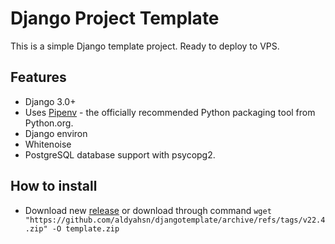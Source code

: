 # Django Project Template

This is a simple Django template project. Ready to deploy to VPS.

## Features

- Django 3.0+
- Uses [Pipenv](https://github.com/kennethreitz/pipenv) - the officially recommended Python packaging tool from Python.org.
- Django environ
- Whitenoise
- PostgreSQL database support with psycopg2.

## How to install

- Download new [release](https://github.com/aldyahsn/djangotemplate/releases) or download through command `wget "https://github.com/aldyahsn/djangotemplate/archive/refs/tags/v22.4.zip" -O template.zip`

